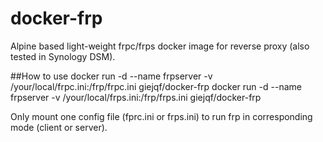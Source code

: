# docker-frp
Alpine based light-weight frpc/frps docker image for reverse proxy (also tested in Synology DSM).

##How to use
docker run -d --name frpserver -v /your/local/frpc.ini:/frp/frpc.ini giejqf/docker-frp
docker run -d --name frpserver -v /your/local/frps.ini:/frp/frps.ini giejqf/docker-frp

Only mount one config file (fprc.ini or frps.ini) to run frp in corresponding mode (client or server).